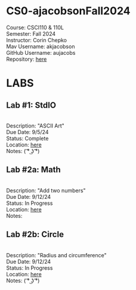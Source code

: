 # CS0-ajacobsonFall2024
Course: CSCI110 & 110L
<br>Semester: Fall 2024 
<br>Instructor: Corin Chepko
<br>Mav Username: akjacobson
<br>GitHub Username: aujacobs
<br>Repository: [here](https://github.com/aujacobs/CS0-ajacobsonFall2024)

# LABS
## Lab #1: StdIO
<br>Description: "ASCII Art"
<br>Due Date: 9/5/24
<br>Status: Complete
<br>Location: [here]()
<br>Notes: ( ͡° ͜ʖ ͡°)

## Lab #2a: Math
<br>Description: "Add two numbers"
<br>Due Date: 9/12/24
<br>Status: In Progress
<br>Location: [here](https://github.com/aujacobs/CS0-ajacobsonFall2024/blob/main/Labs/math/main.py)
<br>Notes:

## Lab #2b: Circle
<br>Description: "Radius and circumference"
<br>Due Date: 9/12/24
<br>Status: In Progress
<br>Location: [here](https://github.com/aujacobs/CS0-ajacobsonFall2024/blob/main/Labs/math/circle.py)
<br>Notes: ( ͡° ͜ʖ ͡°)